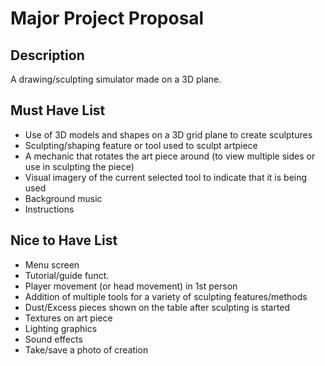 # Major Project Proposal

## Description

A drawing/sculpting simulator made on a 3D plane.

## Must Have List

- Use of 3D models and shapes on a 3D grid plane to create sculptures
- Sculpting/shaping feature or tool used to sculpt artpiece
- A mechanic that rotates the art piece around (to view multiple sides or use in sculpting the piece)
- Visual imagery of the current selected tool to indicate that it is being used
- Background music
- Instructions

## Nice to Have List

- Menu screen
- Tutorial/guide funct.
- Player movement (or head movement) in 1st person
- Addition of multiple tools for a variety of sculpting features/methods
- Dust/Excess pieces shown on the table after sculpting is started
- Textures on art piece
- Lighting graphics
- Sound effects
- Take/save a photo of creation


